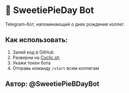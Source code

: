 # 🎂 SweetiePieDay Bot

Telegram-бот, напоминающий о днях рождения коллег.

## Как использовать:
1. Залей код в GitHub
2. Разверни на [Cyclic.sh](https://cyclic.sh )
3. Укажи токен бота
4. Отправь команду `/start` всем коллегам

## Автор: @SweetiePieBDayBot

